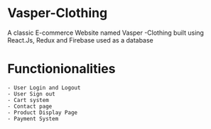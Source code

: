 # Vasper-Clothing
A classic E-commerce Website named Vasper -Clothing built using React.Js, Redux and Firebase used as a database

# Functionionalities 
    - User Login and Logout
    - User Sign out  
    - Cart system
    - Contact page 
    - Product Display Page
    - Payment System

